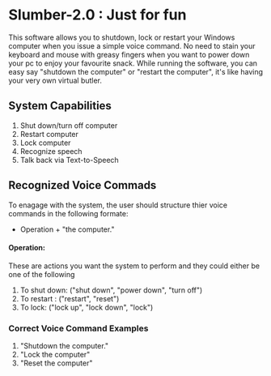 # Slumber-2.0 : Just for fun
This software allows you to shutdown, lock or restart your Windows computer when you issue a simple voice command.
No need to stain your keyboard and mouse with greasy fingers when you want to power down your pc to enjoy your favourite snack.
While running the software, you can easy say "shutdown the computer" or "restart the computer", it's like having your very own virtual butler.

## System Capabilities
1. Shut down/turn off computer
2. Restart computer
3. Lock computer
4. Recognize speech
5. Talk back via Text-to-Speech

## Recognized Voice Commads
To enagage with the system, the user should structure thier voice commands in the following formate:
- Operation + "the computer."

#### Operation:
These are actions you want the system to perform and they could either be one of the following
1. To shut down: ("shut down", "power down", "turn off")
2. To restart : ("restart", "reset")
3. To lock: ("lock up", "lock down", "lock")

### Correct Voice Command Examples
1. "Shutdown the computer."
2. "Lock the computer"
3. "Reset the computer"
